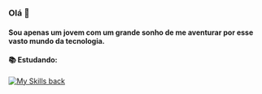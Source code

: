 ### Olá 👋

#### Sou apenas um jovem com um grande sonho de me aventurar por esse vasto mundo da tecnologia.

#### 📚 Estudando:
[![My Skills back](https://skillicons.dev/icons?i=nodejs,vue,react,aws,graphql,docker&perline=3)](https://skillicons.dev)
